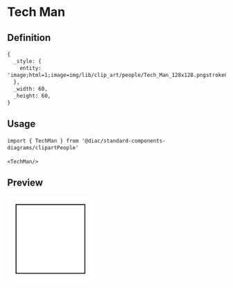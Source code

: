 # Tech Man

## Definition

```
{
  _style: { 
    entity: 'image;html=1;image=img/lib/clip_art/people/Tech_Man_128x128.pngstrokeColor=none;',
  },
  _width: 60,
  _height: 60,
}
```

## Usage

```
import { TechMan } from '@diac/standard-components-diagrams/clipartPeople'

<TechMan/>
```

## Preview

<img src="./tech-man.png" width="200"/>
